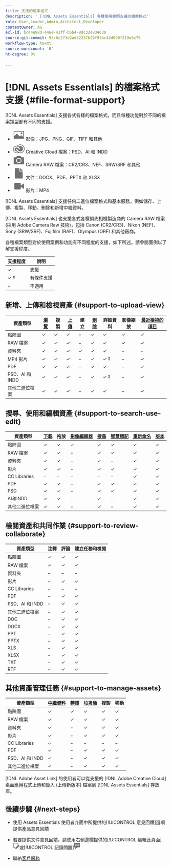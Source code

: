 ```yaml
---
title: 支援的檔案格式
description: ' [!DNL Assets Essentials] 各種使用案例支援的檔案格式'
role: User,Leader,Admin,Architect,Developer
contentOwner: AG
exl-id: bc44e98d-446e-41ff-b5b4-9dc324834630
source-git-commit: 93c6c273e2ad82237b29f93bc42d090f219e6c79
workflow-type: tm+mt
source-wordcount: '0'
ht-degree: 0%

---
```


# [!DNL Assets Essentials] 的檔案格式支援 {#file-format-support}

[!DNL Assets Essentials] 支援各式各樣的檔案格式，而且每種功能對於不同的檔案類型都有不同的支援。

* ![影像檔案類型圖示](assets/image-icon.svg) 影像：JPG、PNG、GIF、TIFF 和其他
* ![creative cloudtype 圖示](assets/creative-cloud-files.svg) Creative Cloud 檔案：PSD、AI 和 INDD
* ![相機類型圖示](assets/camera-icon.svg) Camera RAW 檔案：CR2/CR3、NEF、SRW/SRF 和其他
* ![文字檔案類型圖示](assets/document-icon.svg) 文件：DOCX、PDF、PPTX 和 XLSX
* ![影片檔案類型圖示](assets/video-icon.svg) 影片：MP4

[!DNL Assets Essentials] 支援任何二進位檔案格式和基本服務，例如儲存、上傳、複製、移動、刪除和新增中繼資料。

[!DNL Assets Essentials] 也支援各式各樣領先相機製造商的 Camera RAW 檔案 (採用 Adobe Camera Raw 技術)，包括 Canon (CR2/CR3)、Nikon (NEF)、Sony (SRW/SRF)、Fujifilm (RAF)、Olympus (ORF) 和其他廠商。

各種檔案類型對於使用案例和功能有不同程度的支援，如下所述。請參閱圖例以了解支援程度。

| 支援程度 | 說明 |
|-------------------|-------------------------|
| ✓ | 支援 |
| ✓ ‡ | 有條件支援 |
| − | 不適用 |

## 新增、上傳和檢視資產 {#support-to-upload-view}

<!-- TBD: For AEM, AI files require the PDF option to be selected when saving the AI file.
-->

| 資產類型 | [瀏覽](/help/navigate-view.md) | 複製 | [上傳](/help/add-delete.md) | 建立 | [刪除](/help/add-delete.md#delete-assets) | 詳細資料 | 影像縮放 | [最近檢視的項目](/help/navigate-view.md) |
|-------------------|----------|----------|----------|----------|----------|-------------------|------------|-----------------|
| 點陣圖 | ✓ | ✓ | ✓ | − | ✓ | ✓ | ✓ | ✓ |
| RAW 檔案 | ✓ | ✓ | ✓ | − | ✓ | ✓ | ✓ | ✓ |
| 資料夾 | ✓ | ✓ | ✓ | ✓ | ✓ | ✓ | − | − |
| MP4 影片 | ✓ | ✓ | ✓ | − | ✓ | ✓ ‡ | − | ✓ |
| PDF | ✓ | ✓ | ✓ | − | ✓ | ✓ | − | ✓ |
| PSD、AI 和 INDD | ✓ | ✓ | ✓ | − | ✓ | ✓ ‡ | − | ✓ |
| 其他二進位檔案 | ✓ | ✓ | ✓ | − | ✓ | ✓ | − | ✓ |

<!-- Hiding CC Libraries (considered beta) as per PM feedback.
| CC Libraries  | &#10003; | &minus;  | &#10003; | &#10003; | &#10003; | &#10003; | &minus;    | &minus;         |
-->

## 搜尋、使用和編輯資產 {#support-to-search-use-edit}

| 資產類型 | [下載](/help/manage-organize.md#download) | 拖放 | [影像編輯器](/help/edit-images.md) | [搜尋](/help/search.md) | [智慧標記](/help/metadata.md#tags) | [重新命名](/help/manage-organize.md) | [版本](/help/manage-organize.md#versions-of-assets) |
|---------------|----------|---------------|--------------|----------|------------|----------|----------|
| 點陣圖 | ✓ | ✓ | ✓ | ✓ | ✓ | ✓ | ✓ |
| RAW 檔案 | ✓ | ✓ | − | ✓ | ✓ | ✓ | ✓ | ✓ |
| 資料夾 | ✓ | ✓ | − | ✓ | − | ✓ | ✓ |
| 影片 | ✓ | ✓ | − | ✓ | ✓ | ✓ | ✓ |
| CC Libraries | − | − | − | − | − | ✓ | ✓ |
| PDF | ✓ | ✓ | − | ✓ | ✓ | ✓ | ✓ |
| PSD | ✓ | ✓ | − | ✓ | ✓ | ✓ | ✓ |
| AI和INDD | ✓ | ✓ | − | ✓ | − | ✓ | ✓ |
| 其他二進位檔案 | ✓ | ✓ | − | ✓ | − | ✓ | ✓ |


## 檢閱資產和共同作業 {#support-to-review-collaborate}

| 資產類型 | 注釋 | 評論 | 建立任務和檢閱 |
|---------------|----------|----------|-------------------------|
| 點陣圖 | ✓ | ✓ | ✓ |
| RAW 檔案 | ✓ | ✓ | ✓ |
| 資料夾 | − | − | − |
| 影片 | − | ✓ | ✓ |
| CC Libraries | − | − | − |
| PDF | − | ✓ | ✓ |
| PSD、AI 和 INDD | − | ✓ | ✓ |
| 其他二進位檔案 | − | ✓ | ✓ |
| DOC | − | ✓ | ✓ |
| DOCX | − | ✓ | ✓ |
| PPT | − | ✓ | ✓ |
| PPTX | − | ✓ | ✓ |
| XLS | − | ✓ | ✓ |
| XLSX | − | ✓ | ✓ |
| TXT | − | ✓ | ✓ |
| RTF | − | ✓ | ✓ |

## 其他資產管理任務 {#support-to-manage-assets}

| 資產類型 | [中繼資料](/help/metadata.md) | [轉譯](/help/add-delete.md#renditions) | [垃圾桶](/help/add-delete.md#delete-assets) | 複製 | 移動 |
|---------------|-------------------|------------|----------|----------|----------|
| 點陣圖 | ✓ | ✓ | ✓ | ✓ | ✓ |
| RAW 檔案 | ✓ | ✓ | ✓ | ✓ | ✓ |
| 資料夾 | ✓ | − | ✓ | ✓ | ✓ |
| 影片 | ✓ | − | ✓ | ✓ | ✓ |
| CC Libraries | ✓ | − | − | − | − |
| PDF | ✓ | − | ✓ | ✓ | ✓ |
| PSD、AI 和 INDD | ✓ | − | ✓ | ✓ | ✓ |
| 其他二進位檔案 | ✓ | − | ✓ | ✓ | ✓ |

[!DNL Adobe Asset Link] 的使用者可以從支援的 [!DNL Adobe Creative Cloud] 桌面應用程式上傳和簽入 (上傳新版本) 檔案到 [!DNL Assets Essentials] 存放庫。

<!-- TBD: Saving the template table separately for later use.
| Asset type    | Features |
|---------------|----------|
| Raster images |          |
| Folders       |          |
| Videos        |          |
| CC Libraries  |          |
| PDF files     |          |
| PSD           |          |
| AI            |          |
| INDD          |          |

>[!MORELIKETHIS]
>
>* []()
-->

## 後續步驟 {#next-steps}

* 使用 Assets Essentials 使用者介面中所提供的[!UICONTROL 意見回饋]選項提供產品意見回饋

* 若要提供文件意見回饋，請使用右側邊欄提供的[!UICONTROL 編輯此頁面]![來編輯頁面](assets/do-not-localize/edit-page.png)或[!UICONTROL 記錄問題]![來建立 GitHub 問題](assets/do-not-localize/github-issue.png)

* 聯絡[客戶服務](https://experienceleague.adobe.com/?support-solution=General#support)
